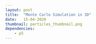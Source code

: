 ```yaml
---
layout: post
title:  "Monte Carlo Simulation in 3D"
date:   15-04-2020
thumbnail: particles_thumbnail.png
dependencies:
    - p5
---
```


<div id="sketch-holder">
    <script type="text/javascript" src="sketch/sketch.js"></script>
</div>

